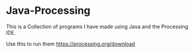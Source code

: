 # Java-Processing
This is a Collection of programs I have made using Java and the Processing IDE.

Use this to run them https://processing.org/download

